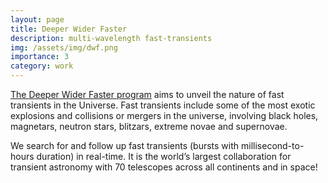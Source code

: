 ```yaml
---
layout: page
title: Deeper Wider Faster
description: multi-wavelength fast-transients
img: /assets/img/dwf.png
importance: 3
category: work
---
```



[The Deeper Wider Faster program](https://www.swinburne.edu.au/research/centres-groups-clinics/centre-for-astrophysics-supercomputing/our-research/data-intensive-astronomy-software-instrumentation/deeper-wider-faster-program/) aims to unveil the nature of fast transients in the Universe. Fast transients include some of the most exotic explosions and collisions or mergers in the universe, involving black holes, magnetars, neutron stars, blitzars, extreme novae and supernovae. 

We search for and follow up fast transients (bursts with millisecond-to-hours duration) in real-time. It is the world’s largest collaboration for transient astronomy with 70 telescopes across all continents and in space!
